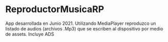 # ReproductorMusicaRP
App desarrollada en Junio 2021. Utilizando MediaPlayer reproduzco un listado de audios (archivos .Mp3) que se escriben al dispositivo por medio de assets.
Incluye ADS
